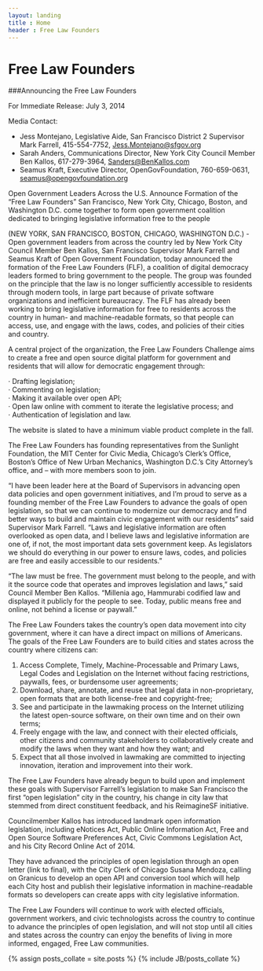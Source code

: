 ```yaml
---
layout: landing
title : Home
header : Free Law Founders
---
```


# Free Law Founders

###Announcing the Free Law Founders 

For Immediate Release: July 3, 2014
 
Media Contact:  
-	Jess Montejano, Legislative Aide, San Francisco District 2 Supervisor Mark Farrell, 415-554-7752, Jess.Montejano@sfgov.org  
-	Sarah Anders, Communications Director, New York City Council Member Ben Kallos, 617-279-3964, Sanders@BenKallos.com  
-	Seamus Kraft, Executive Director, OpenGovFoundation, 760-659-0631, seamus@opengovfoundation.org
  
Open Government Leaders Across the U.S. Announce Formation of the “Free Law Founders”
San Francisco, New York City, Chicago, Boston, and Washington D.C. come together to form open government coalition dedicated to bringing legislative information free to the people 

(NEW YORK, SAN FRANCISCO, BOSTON, CHICAGO, WASHINGTON D.C.) -  Open government leaders from across the country led by New York City Council Member Ben Kallos, San Francisco Supervisor Mark Farrell and Seamus Kraft of Open Government Foundation, today announced the formation of the Free Law Founders (FLF), a coalition of digital democracy leaders formed to bring government to the people. The group was founded on the principle that the law is no longer sufficiently accessible to residents through modern tools, in large part because of private software organizations and inefficient bureaucracy. The FLF has already been working to bring legislative information for free to residents across the country in human- and machine-readable formats, so that people can access, use, and engage with the laws, codes, and policies of their cities and country. 

A central project of the organization, the Free Law Founders Challenge aims to create a free and open source digital platform for government and residents that will allow for democratic engagement through: 

·        Drafting legislation;  
·        Commenting on legislation;  
·        Making it available over open API;  
·        Open law online with comment to iterate the legislative process; and  
·        Authentication of legislation and law.  

The website is slated to have a minimum viable product complete in the fall. 
 
The Free Law Founders has founding representatives from the Sunlight Foundation, the MIT Center for Civic Media, Chicago’s Clerk’s Office, Boston’s Office of New Urban Mechanics, Washington D.C.’s City Attorney’s office, and – with more members soon to join.

“I have been leader here at the Board of Supervisors in advancing open data policies and open government initiatives, and I’m proud to serve as a founding member of the Free Law Founders to advance the goals of open legislation, so that we can continue to modernize our democracy and find better ways to build and maintain civic engagement with our residents” said Supervisor Mark Farrell. “Laws and legislative information are often overlooked as open data, and I believe laws and legislative information are one of, if not, the most important data sets government keep. As legislators we should do everything in our power to ensure laws, codes, and policies are free and easily accessible to our residents.”

“The law must be free. The government must belong to the people, and with it the source code that operates and improves legislation and laws,” said Council Member Ben Kallos. “Millenia ago, Hammurabi codified law and displayed it publicly for the people to see. Today, public means free and online, not behind a license or paywall.” 

The Free Law Founders takes the country’s open data movement into city government, where it can have a direct impact on millions of Americans. The goals of the Free Law Founders are to build cities and states across the country where citizens can: 

1.	Access Complete, Timely, Machine-Processable and Primary Laws, Legal Codes and Legislation on the Internet without facing restrictions, paywalls, fees, or burdensome user agreements;      
2.	Download, share, annotate, and reuse that legal data in non-proprietary, open formats that are both license-free and copyright-free;    
3.	See and participate in the lawmaking process on the Internet utilizing the latest open-source software, on their own time and on their own terms;    
4.	Freely engage with the law, and connect with their elected officials, other citizens and community stakeholders to collaboratively create and modify the laws when they want and how they want; and    
5.	Expect that all those involved in lawmaking are committed to injecting innovation, iteration and improvement into their work.    
 
The Free Law Founders have already begun to build upon and implement these goals with Supervisor Farrell’s legislation to make San Francisco the first “open legislation” city in the country, his change in city law that stemmed from direct constituent feedback, and his ReimagineSF initiative. 

Councilmember Kallos has introduced landmark open information legislation, including eNotices Act, Public Online Information Act, Free and Open Source Software Preferences Act, Civic Commons Legislation Act, and his City Record Online Act of 2014. 


They have advanced the principles of open legislation through an open letter (link to final), with the City Clerk of Chicago Susana Mendoza, calling on Granicus to develop an open API and conversion tool which will help each City host and publish their legislative information in machine-readable formats so developers can create apps with city legislative information.

The Free Law Founders will continue to work with elected officials, government workers, and civic technologists across the country to continue to advance the principles of open legislation, and will not stop until all cities and states across the country can enjoy the benefits of living in more informed, engaged, Free Law communities.


{% assign posts_collate = site.posts %}
{% include JB/posts_collate %}
